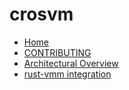 # crosvm

* [Home][home]
* [CONTRIBUTING](/CONTRIBUTING.md)
* [Architectural Overview](/docs/architecture.md)
* [rust-vmm integration](/docs/rust-vmm.md)

[home]: /README.md
